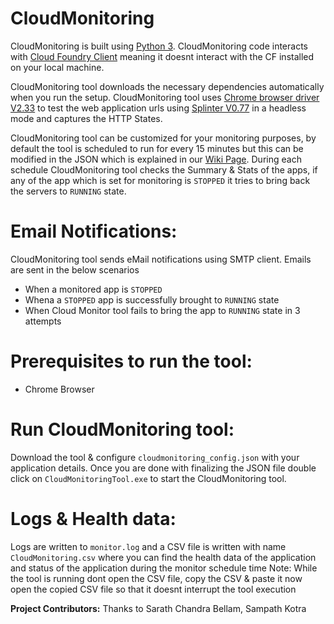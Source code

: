 # CloudMonitoring
CloudMonitoring is built using [Python 3](https://www.python.org/). CloudMonitoring code interacts with [Cloud Foundry Client](https://pypi.python.org/pypi/cloudfoundry-client) meaning it doesnt interact with the CF installed on your local machine. 

CloudMonitoring tool downloads the necessary dependencies automatically when you run the setup. CloudMonitoring tool uses [Chrome browser driver V2.33](https://sites.google.com/a/chromium.org/chromedriver/downloads) to test the web application urls using [Splinter V0.77](https://splinter.readthedocs.io/en/latest/index.html) in a headless mode and captures the HTTP States.

CloudMonitoring tool can be customized for your monitoring purposes, by default the tool is scheduled to run for every 15 minutes but this can be modified in the JSON which is explained in our [Wiki Page](https://github.build.ge.com/CloudMonitoring/CloudMonitoring/wiki). During each schedule CloudMonitoring tool checks the Summary & Stats of the apps, if any of the app which is set for monitoring is `STOPPED` it tries to bring back the servers to `RUNNING` state. 

# Email Notifications:
CloudMonitoring tool sends eMail notifications using SMTP client. Emails are sent in the below scenarios

* When a monitored app is `STOPPED`
* Whena a `STOPPED` app is successfully brought to `RUNNING` state
* When Cloud Monitor tool fails to bring the app to `RUNNING` state in 3 attempts

# Prerequisites to run the tool:
* Chrome Browser

# Run CloudMonitoring tool:
Download the tool & configure `cloudmonitoring_config.json` with your application details. Once you are done with finalizing the JSON file double click on `CloudMonitoringTool.exe` to start the CloudMonitoring tool.

# Logs & Health data:
Logs are written to `monitor.log` and a CSV file is written with name `CloudMonitoring.csv` where you can find the health data of the application and status of the application during the monitor schedule time
Note: While the tool is running dont open the CSV file, copy the CSV & paste it now open the copied CSV file so that it doesnt interrupt the tool execution

**Project Contributors:** Thanks to Sarath Chandra Bellam, Sampath Kotra
